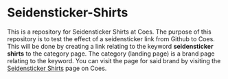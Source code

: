 Seidensticker-Shirts
====================

This is a repository for Seidensticker Shirts at Coes. The purpose of this repository is to test the effect of a seidensticker link from Github to Coes. This will be done by creating a link relating to the keyword <b>seidensticker shirts</b> to the category page. The category (landing page) is a brand page relating to the keyword. You can visit the page for said brand by visiting the <a href="http://www.coes.co.uk/Category/Seidensticker-Shirts">Seidensticker Shirts</a> page on Coes. 
